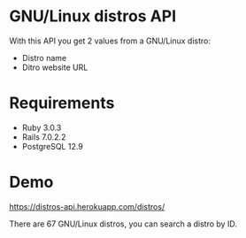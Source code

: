 # GNU/Linux distros API

With this API you get 2 values from a GNU/Linux distro:
* Distro name
* Ditro website URL

# Requirements
* Ruby 3.0.3
* Rails 7.0.2.2
* PostgreSQL 12.9

# Demo

https://distros-api.herokuapp.com/distros/

There are 67 GNU/Linux distros, you can search a distro by ID.
